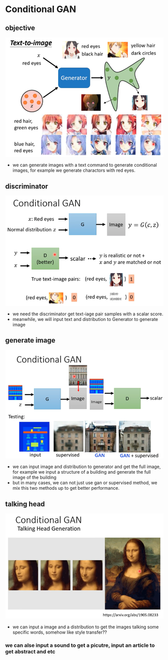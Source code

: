 # Conditional GAN

## objective

![image](https://github.com/KobryLee/ML-2021Spring-NTU-hws/blob/main/notes/statics/lecture6/24-conditional-gan.png)

* we can generate images with a text command to generate conditional images, for example we generate charactors with red eyes.

## discriminator

![image](https://github.com/KobryLee/ML-2021Spring-NTU-hws/blob/main/notes/statics/lecture6/25-cgan-discriminator.png)

* we need the discriminator get text-iage pair samples with a scalar score.
* meanwhile, we will input text and distribution to Generator to generate image

## generate image

![image](https://github.com/KobryLee/ML-2021Spring-NTU-hws/blob/main/notes/statics/lecture6/26-cgan-image.png)

* we can input image and distribution to generator and get the full image, for example we input a structure of a building and generate the full image of the building
* but in many cases, we can not just use gan or supervised method, we mix this two methods up to get better performance.

## talking head

![image](https://github.com/KobryLee/ML-2021Spring-NTU-hws/blob/main/notes/statics/lecture6/27-cgan-talking-head.png)

* we can input a image and a distribution to get the images talking some specific words, somehow like style transfer??

### we can alse input a sound to get a picutre, input an article to get abstract and etc

